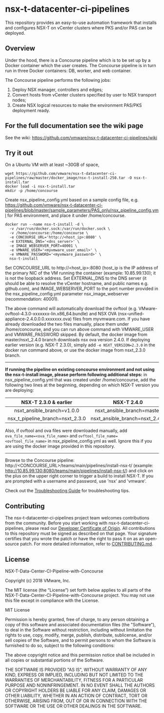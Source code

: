 


# nsx-t-datacenter-ci-pipelines
This repository provides an easy-to-use automation framework that installs and configures NSX-T on vCenter clusters where PKS and/or PAS can be deployed.

## Overview
Under the hood, there is a Concourse pipeline which is to be set up by a Docker container which the user creates. The Concourse pipeline is in turn run in three Docker containers: DB, worker, and web container.

The Concourse pipeline performs the following jobs:
1. Deploy NSX manager, controllers and edges;
2. Convert hosts from vCenter clusters specified by user to NSX transport nodes;
3. Create NSX logical resources to make the environment PAS/PKS deployment ready.

## For the full documentation see the wiki page
See the wiki: https://github.com/vmware/nsx-t-datacenter-ci-pipelines/wiki

## Try it out
On a Ubuntu VM with at least ~30GB of space,
```
wget https://github.com/vmware/nsx-t-datacenter-ci-pipelines/raw/master/docker_image/nsx-t-install-250.tar -O nsx-t-install.tar
docker load -i nsx-t-install.tar
mkdir -p /home/concourse
```
Create nsx_pipeline_config.yml based on a sample config file, e.g. https://github.com/vmware/nsx-t-datacenter-ci-pipelines/blob/master/sample_parameters/PAS_only/nsx_pipeline_config.yml for PAS environment, and place it under /home/concourse. </br>

```
docker run --name nsx-t-install -d \
  -v /var/run/docker.sock:/var/run/docker.sock \
  -v /home/concourse:/home/concourse \
  -e CONCOURSE_URL='http://<host_ip>:8080' \
  -e EXTERNAL_DNS='<dns_server>' \
  -e IMAGE_WEBSERVER_PORT=40001 \
  -e VMWARE_USER='<myvmware_user_email>' \
  -e VMWARE_PASSWORD='<myvmware_password>' \
  nsx-t-install
```
Set CONCOURSE_URL to http://<host_ip>:8080 (host_ip is the IP address of the primary NIC of the VM running the container (example: 10.85.99.130); it is not the loopback address. Set EXTERNAL_DNS to the DNS server (it should be able to resolve the vCenter hostname, and public names e.g. github.com), and IMAGE_WEBSERVER_PORT to the port number provided in the nsx_pipeline_config.yml parameter nsx_image_webserver (recommendation: 40001).

The above command will automatically download the ovftool (e.g. VMware-ovftool-4.3.0-xxxxxxx-lin.x86_64.bundle) and NSX OVA (nsx-unified-appliance-2.4.0.0.0.xxxxxxx.ova) files from myvmware.com. If you have already downloaded the two files manually, place them under /home/concourse, and you can run above command with VMWARE_USER and VMWARE_PASSWORD skipped. By default, the docker image from master/nsxt_2.4.0 branch downloads nsx ova version 2.4.0. If deploying earlier version (e.g. NSX-T 2.3.0), simply add `` -e NSXT_VERSION=2.3.0 `` in the docker run command above, or use the docker image from nsxt_2.3.0 branch.

---
__If running the pipeline on existing concourse environment and not using the nsx-t-install image, please perform following additional steps:__ in nsx_pipeline_config.yml that was created under /home/concourse, add the following two lines at the beginning, depending on which NSX-T version you are deploying:

| NSX-T 2.3.0 & earlier  |   NSX-T 2.4.0   |  NSX-T 2.5.0  |
|:----------------------:|:---------------:|:-------------:|
| nsxt_ansible_branch=v1.0.0 |  nsxt_ansible_branch=master | nsxt_ansible_branch=dev |
| nsx_t_pipeline_branch=nsxt_2.3.0 |  nsxt_ansible_branch=nsxt_2.4.0 | nsx_t_pipeline_branch=master |

Also, if ovftool and ova files were downloaded manually, add ``ova_file_name=<ova_file_name>`` and ``ovftool_file_name=<ovftool_file_name>`` in nsx_pipeline_config.yml as well.
Ignore this if you are using the docker image provided in this repository.

---

Browse to the Concourse pipeline: http://<CONCOURSE_URL>/teams/main/pipelines/install-nsx-t/ (example: http://10.85.99.130:8080/teams/main/pipelines/install-nsx-t/) and click on the plus on the upper right corner to trigger a build to install NSX-T. If you are prompted with a username and password, use 'nsx' and 'vmware'.

Check out the [Troubleshooting Guide](https://github.com/vmware/nsx-t-datacenter-ci-pipelines/wiki/Troubleshooting) for troubleshooting tips.

## Contributing

The nsx-t-datacenter-ci-pipelines project team welcomes contributions from the community. Before you start working with nsx-t-datacenter-ci-pipelines, please read our [Developer Certificate of Origin](https://cla.vmware.com/dco). All contributions to this repository must be signed as described on that page. Your signature certifies that you wrote the patch or have the right to pass it on as an open-source patch. For more detailed information, refer to [CONTRIBUTING.md](CONTRIBUTING.md).

## License
NSX-T-Data-Center-CI-Pipeline-with-Concourse

Copyright (c) 2018 VMware, Inc.				

The MIT license (the “License”) set forth below applies to all parts of the NSX-T-Data-Center-CI-Pipeline-with-Concourse project.  You may not use this file except in compliance with the License. 

MIT License

Permission is hereby granted, free of charge, to any person obtaining a copy of this software and associated documentation files (the "Software"), to deal in the Software without restriction, including without limitation the rights to use, copy, modify, merge, publish, distribute, sublicense, and/or sell copies of the Software, and to permit persons to whom the Software is furnished to do
so, subject to the following conditions:

The above copyright notice and this permission notice shall be included in all copies or substantial portions of the Software.

THE SOFTWARE IS PROVIDED "AS IS", WITHOUT WARRANTY OF ANY KIND, EXPRESS OR IMPLIED, INCLUDING BUT NOT LIMITED TO THE WARRANTIES OF MERCHANTABILITY, FITNESS FOR A PARTICULAR PURPOSE AND NONINFRINGEMENT. IN NO EVENT SHALL THE AUTHORS OR COPYRIGHT HOLDERS BE LIABLE FOR ANY CLAIM, DAMAGES OR OTHER LIABILITY, WHETHER IN AN ACTION OF CONTRACT, TORT OR OTHERWISE, ARISING FROM, OUT OF OR IN CONNECTION WITH THE SOFTWARE OR THE USE OR OTHER DEALINGS IN THE SOFTWARE.
